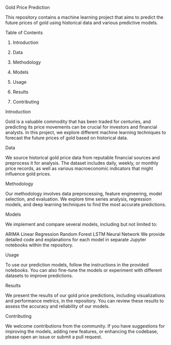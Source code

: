 Gold Price Prediction 

This repository contains a machine learning project that aims to predict the future prices of gold using historical data and various predictive models.

Table of Contents

1. Introduction

2. Data

3. Methodology

4. Models

5. Usage

6. Results

7. Contributing

Introduction

Gold is a valuable commodity that has been traded for centuries, and predicting its price movements can be crucial for investors and financial analysts. In this project, we explore different machine learning techniques to forecast the future prices of gold based on historical data.

Data

We source historical gold price data from reputable financial sources and preprocess it for analysis. The dataset includes daily, weekly, or monthly price records, as well as various macroeconomic indicators that might influence gold prices.

Methodology

Our methodology involves data preprocessing, feature engineering, model selection, and evaluation. We explore time series analysis, regression models, and deep learning techniques to find the most accurate predictions.

Models

We implement and compare several models, including but not limited to:

ARIMA
Linear Regression
Random Forest
LSTM Neural Network
We provide detailed code and explanations for each model in separate Jupyter notebooks within the repository.

Usage

To use our prediction models, follow the instructions in the provided notebooks. You can also fine-tune the models or experiment with different datasets to improve predictions.

Results

We present the results of our gold price predictions, including visualizations and performance metrics, in the repository. You can review these results to assess the accuracy and reliability of our models.

Contributing

We welcome contributions from the community. If you have suggestions for improving the models, adding new features, or enhancing the codebase, please open an issue or submit a pull request.
